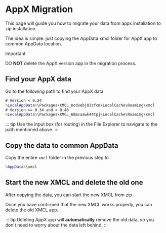 # AppX Migration

This page will guide you how to migrate your data from appx installation to zip installation.

The idea is simple: just copying the AppData xmcl folder for AppX app to common AppData location.

> [!IMPORTANT]
> DO **NOT** delete the AppX version app in the migration process.

## Find your AppX data

Go to the following path to find your AppX data

```cmd [Windows (APPX/appinstaller)]
# Version < 0.34
%LocalAppData%\Packages\XMCL_ncdvebj03zfcm\LocalCache\Roaming\xmcl
# Version >= 0.34 and < 0.40
%LocalAppData%\Packages\XMCL_68mcaawk44tpj\LocalCache\Roaming\xmcl
```

::: tip
Use the input box (for routing) in the File Explorer to navigate to the path mentioned above.
:::

## Copy the data to common AppData

Copy the entire `xmcl` folder in the previous step to

```cmd [Windows]
%AppData%\xmcl
```

## Start the new XMCL and delete the old one

After copying the data, you can start the new XMCL from zip.

Once you have confirmed that the new XMCL works properly, you can delete the old XMCL app.

::: tip
Deleting AppX app will **automatically** remove the old data, so you don't need to worry about the data left behind.
:::
